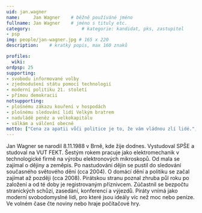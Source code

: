 ```yaml
---
uid: jan.wagner
name:     Jan Wagner  	# běžně používáné jméno
fullname: Jan Wagner  	# jméno s tituly etc.
category:                 	# kategorie: kandidat, pks, zastupitel
- psp
img: people/jan-wagner.jpg # 165 x 220
description:   	# kratký popis, max 160 znaků

profiles:
  wiki:
ordpsp: 25
supporting:
- svobodu informované volby
- zjednodušení státu pomocí technologií
- moderní politiku 21. století
- přímou demokracii
notsupporting:
- plošnému zákazu kouření v hospodách
- plošnému sledování lidí Velkým bratrem
- nadvládě peněz a velkokapitálu
- válkám a válčení obecně
motto: ["Cena za apatii vůči politice je to, že vám vládnou zlí lidé.", "Platón"]
---
```


Jan Wagner se narodil 8.11.1988 v Brně, kde žije dodnes. Vystudoval SPŠE a studoval na VUT FEKT. Šestým rokem pracuje jako elektromechanik v technologické firmě na výrobu elektronových mikroskopů. Od mala se zajímal o dějiny a zeměpis. Po nastudování dějin se pustil do sledování současného světového dění (cca 2004). O domácí dění a politiku se začal zajímat až později (cca 2008). Pirátskou stranu poznal zhruba půl roku po založení a od té doby je registrovaným příznivcem. Zúčastnil se bezpočtu stranických schůzí, zasedání, konferencí a výjezdů. Piráty vnímá jako moderní svobodomyslné lidi, pro které jsou ideály víc než moc nebo peníze. Ve volném čase čte noviny nebo hraje počítačové hry.

